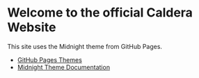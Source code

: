 # Welcome to the official Caldera Website

This site uses the Midnight theme from GitHub Pages.

- [GitHub Pages Themes](https://pages.github.com/themes/)
- [Midnight Theme Documentation](https://github.com/pages-themes/midnight)
